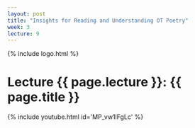 ```yaml
---
layout: post
title: "Insights for Reading and Understanding OT Poetry"
week: 3
lecture: 9
---
```


{% include logo.html %}

# Lecture {{ page.lecture }}: {{ page.title }}

{% include youtube.html id='MP_vw1lFgLc' %}
